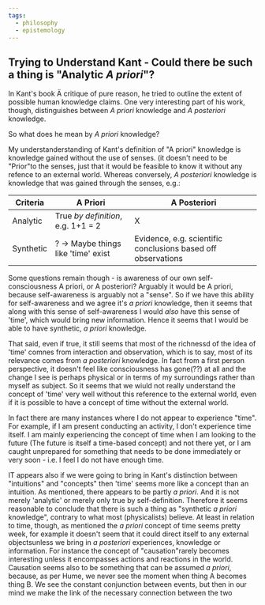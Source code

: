 ```yaml
---
tags: 
  - philosophy
  - epistemology
---
```


## Trying to Understand Kant - Could there be such a thing is "Analytic _A priori_"?

In Kant's book Ä critique of pure reason, he tried to outline the extent of possible human knowledge claims. One very interesting part of his work, though, distinguishes between _A priori_ knowledge and _A posteriori_ knowledge.

So what does he mean by _A priori_ knowledge?

My understanderstanding of Kant's definition of "A priori" knowledge is knowledge gained without the use of senses. (it doesn't need to be "Prior"to the senses, just that it would be feasible to know it without any refence to an external world. Whereas conversely, _A posteriori_ knowledge is knowledge that was gained through the senses, e.g.:

Criteria|A Priori|A Posteriori
---|---|---
Analytic|True _by definition_, e.g. 1+1 = 2|X
Synthetic|? -> Maybe things like 'time' exist| Evidence, e.g. scientific conclusions based off observations 

Some questions remain though - is awareness of our own self-consciousness A priori, or A posteriori? Arguably it would be A priori, because self-awareness is arguably not a "sense". So if we have this ability for self-awareness and we agree it's _a priori_ knowledge, then it seems that along with this sense of self-awareness I would _also_ have this sense of 'time', which would bring new information. Hence it seems that I would be able to have synthetic, _a priori_ knowledge.

That said, even if true, it still seems that most of the richnessd of the idea of 'time' comnes from interaction and observation, which is to say, most of its relevance comes from _a posteriori_ knowledge. In fact from a first person perspective, it doesn't feel like consciousness has gone(??) at all and the change I see is perhaps physical or in terms of my surroundings rather than myself as subject. So it seems that we wiuld not really understand the concept of 'time' very well without this reference to the external world, even if it is possible to have a concept of time without the external world.

In fact there are many instances where I do not appear to experience "time". For example, if I am present conducting an activity, I don't experience time itself. I am mainly experiencing the concept of time when I am looking to the future (The future is itself a time-based concept) and not there yet, or I am caught unprepared for something that needs to be done immediately or very soon - i.e. I feel I do not have enough time.

IT appears also if we were going to bring in Kant's distinction between "intuitions" and "concepts" then 'time' seems more like a concept than an intuition. As mentioned, there appears to be partly _a priori_. And it is not merely 'analytic' or merely only true by self-definition. Therefore it seems reasonable to conclude that there is such a thing as "synthetic _a priori_ knowledge", contrary to what most (physicalists) believe. At least in relation to time, though, as mentioned the _a priori_ concept of time seems pretty week, for example it doesn't seem that it could direct itself to any external objectsunless we bring in _a posteriori_ experiences, knowledge or information. For instance the concept of "causation"rarely becomes interesting unless it encompasses actions and reactions in the world. Causation seems also to be something that can be assumed _a priori_, because, as per Hume, we never see the moment when thing A becomes thing B. We see the constant conjunction between events, but then in our mind we make the link of the necessary connection between the two
